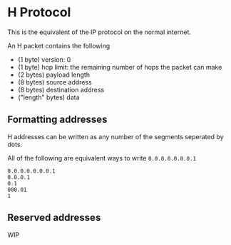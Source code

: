 # H Protocol

This is the equivalent of the IP protocol on the normal internet.

An H packet contains the following

- (1 byte) version: 0
- (1 byte) hop limit: the remaining number of hops the packet can make
- (2 bytes) payload length
- (8 bytes) source address
- (8 bytes) destination address
- ("length" bytes) data

## Formatting addresses

H addresses can be written as any number of the segments seperated by dots.

All of the following are equivalent ways to write `0.0.0.0.0.0.0.1`

```
0.0.0.0.0.0.0.1
0.0.0.1
0.1
000.01
1
```

## Reserved addresses

WIP

